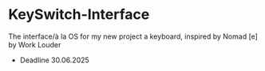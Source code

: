 # KeySwitch-Interface
The interface/à la OS for my new project a keyboard, inspired by Nomad [e] by Work Louder
- Deadline 30.06.2025
